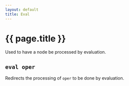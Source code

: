 ```yaml
---
layout: default
title: Eval
---
```

# {{ page.title }}

Used to have a node be processed by evaluation.

## `eval oper`

Redirects the processing of `oper` to be done by evaluation.